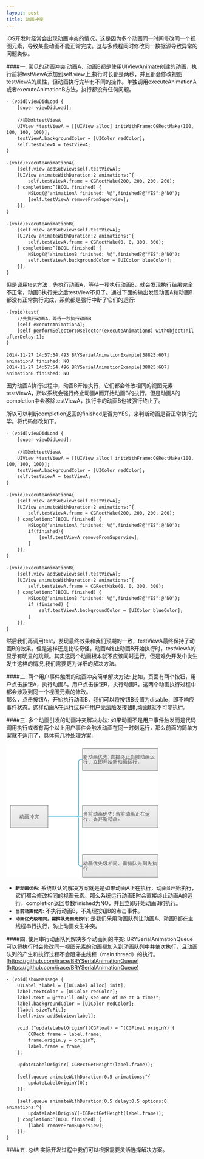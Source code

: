 ```yaml
---
layout: post
title: 动画冲突
---
```



iOS开发时经常会出现动画冲突的情况，这是因为多个动画同一时间修改同一个视图元素，导致某些动画不能正常完成。这与多线程同时修改同一数据源导致异常的问题类似。

####一. 常见的动画冲突
动画A、动画B都是使用UIViewAnimate创建的动画，执行前将testViewA添加到self.view上,执行时长都是两秒，并且都会修改视图testViewA的属性，但动画执行完毕有不同的操作。单独调用executeAnimationA或者executeAnimationB方法，执行都没有任何问题。

	- (void)viewDidLoad {
    	[super viewDidLoad];
    	
    	//初始化testViewA
    	UIView *testViewA = [[UIView alloc] initWithFrame:CGRectMake(100, 100, 100, 100)];
    	testViewA.backgroundColor = [UIColor redColor];
    	self.testViewA = testViewA;
    }

	-(void)executeAnimationA{
	    [self.view addSubview:self.testViewA];
	    [UIView animateWithDuration:2 animations:^{
	        self.testViewA.frame = CGRectMake(200, 200, 200, 200);
	    } completion:^(BOOL finished) {
	        NSLog(@"animationA finished: %@",finished?@"YES":@"NO");
	        [self.testViewA removeFromSuperview];
	    }];
	}
	
	-(void)executeAnimationB{
	    [self.view addSubview:self.testViewA];
	    [UIView animateWithDuration:2 animations:^{
	        self.testViewA.frame = CGRectMake(0, 0, 300, 300);
	    } completion:^(BOOL finished) {
	        NSLog(@"animationB finished: %@",finished?@"YES":@"NO");
	        self.testViewA.backgroundColor = [UIColor blueColor];
	    }];
	}
	
但是调用test方法，先执行动画A，等待一秒执行动画B，就会发现执行结果完全不正常，动画B执行完之后testView不见了。通过下面的输出发现动画A和动画B都没有正常执行完成，系统都是强行中断了它们的运行:
	
	-(void)test{   
	  	//先执行动画A，等待一秒执行动画B
	    [self executeAnimationA];
	    [self performSelector:@selector(executeAnimationB) withObject:nil afterDelay:1];
	}

	2014-11-27 14:57:54.493 BRYSerialAnimationExample[38825:607] animationA finished: NO
	2014-11-27 14:57:54.496 BRYSerialAnimationExample[38825:607] animationB finished: NO
因为动画A执行过程中，动画B开始执行，它们都会修改相同的视图元素testViewA，所以系统会强行终止动画A而开始动画B的执行。但是动画A的completion中会移除testViewA，执行中的动画B也被强行终止了。

所以可以判断completion返回的finished是否为YES，来判断动画是否正常执行完毕。将代码修改如下。

	- (void)viewDidLoad {
    	[super viewDidLoad];
    	
    	//初始化testViewA
    	UIView *testViewA = [[UIView alloc] initWithFrame:CGRectMake(100, 100, 100, 100)];
    	testViewA.backgroundColor = [UIColor redColor];
    	self.testViewA = testViewA;
    }

	-(void)executeAnimationA{
	    [self.view addSubview:self.testViewA];
	    [UIView animateWithDuration:2 animations:^{
	        self.testViewA.frame = CGRectMake(200, 200, 200, 200);
	    } completion:^(BOOL finished) {
	        NSLog(@"animationA finished: %@",finished?@"YES":@"NO");
	        if(finished){
	            [self.testViewA removeFromSuperview];
	        }
	    }];
	}
	
	-(void)executeAnimationB{
	    [self.view addSubview:self.testViewA];
	    [UIView animateWithDuration:2 animations:^{
	        self.testViewA.frame = CGRectMake(0, 0, 300, 300);
	    } completion:^(BOOL finished) {
	        NSLog(@"animationB finished: %@",finished?@"YES":@"NO");
	        if (finished) {
	            self.testViewA.backgroundColor = [UIColor blueColor];
	        }
	    }];
	}
然后我们再调用test，发现最终效果和我们预期的一致，testViewA最终保持了动画B的效果。但是这样还是比较奇怪，动画A终止动画B开始执行时，testViewA的显示有明显的跳跃。其实这两个动画根本就不应该同时运行，但是难免开发中发生发生这样的情况,我们需要更为详细的解决方法。

####二. 两个用户事件触发的动画冲突简单解决方法:
比如，页面有两个按钮，用户点击按钮A，执行动画A。用户点击按钮B，执行动画B。这两个动画执行过程中都会涉及到同一个视图元素的修改。    
那么，点击按钮A，开始执行动画B，我们可以将按钮B设置为disable，即不响应事件状态。这样动画A在运行过程中用户无法触发按钮B,动画B就不可能执行。

####三. 多个动画引发的动画冲突解决办法:
如果动画不是用户事件触发而是代码调用执行或者有两个以上用户事件会触发动画在同一时刻运行，那么前面的简单方案就不适用了，具体有几种处理方案:

![image](../postResource/动画冲突/home.png)   

* **`新动画优先`**: 系统默认的解决方案就是是如果动画A正在执行，动画B开始执行，它们都会修改相同的视图元素。那么系统运行动画B时会直接终止动画A的运行，completion返回参数finished为NO，并且立即开始动画B的执行。
* **`当前动画优先`**: 不执行动画B，不处理按钮B的点击事件。
* **`动画优先级相同，需排队先到先执行`**: 是我们采用动画队列让动画A、动画B都在主线程串行执行，防止动画发生冲突。

####四. 使用串行动画队列解决多个动画间的冲突:
BRYSerialAnimationQueue可以将执行时会修改同一视图元素的动画都加入到动画队列中并依次执行，且动画队列的产生和执行过程不会阻滞主线程（main thread）的执行。
[https://github.com/irace/BRYSerialAnimationQueue](https://github.com/irace/BRYSerialAnimationQueue)
	
	- (void)showMessage {
	    UILabel *label = [[UILabel alloc] init];
	    label.textColor = [UIColor redColor];
	    label.text = @"You'll only see one of me at a time!";
	    label.backgroundColor = [UIColor redColor];
	    [label sizeToFit];
	    [self.view addSubview:label];
	    
	    void (^updateLabelOriginY)(CGFloat) = ^(CGFloat originY) {
	        CGRect frame = label.frame;
	        frame.origin.y = originY;
	        label.frame = frame;
	    };
	    
	    updateLabelOriginY(-CGRectGetHeight(label.frame));
	    
	    [self.queue animateWithDuration:0.5 animations:^{
	        updateLabelOriginY(0);
	    }];
	    
	    [self.queue animateWithDuration:0.5 delay:0.5 options:0 animations:^{
	        updateLabelOriginY(-CGRectGetHeight(label.frame));
	    } completion:^(BOOL finished) {
	        [label removeFromSuperview];
	    }];
	}

####五. 总结
实际开发过程中我们可以根据需要灵活选择解决方案。